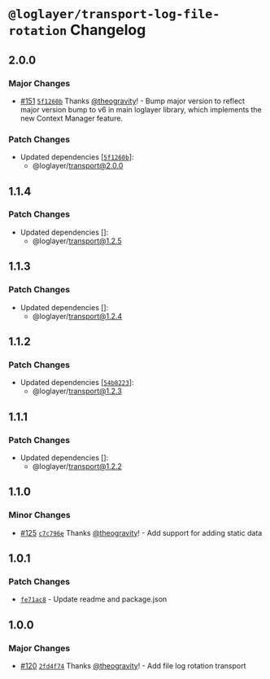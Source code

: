 # `@loglayer/transport-log-file-rotation` Changelog

## 2.0.0

### Major Changes

- [#151](https://github.com/loglayer/loglayer/pull/151) [`5f1260b`](https://github.com/loglayer/loglayer/commit/5f1260b5b4609b2a20093f934a0a5cc1fced8d26) Thanks [@theogravity](https://github.com/theogravity)! - Bump major version to reflect major version bump to v6 in main loglayer library, which implements the new Context Manager feature.

### Patch Changes

- Updated dependencies [[`5f1260b`](https://github.com/loglayer/loglayer/commit/5f1260b5b4609b2a20093f934a0a5cc1fced8d26)]:
  - @loglayer/transport@2.0.0

## 1.1.4

### Patch Changes

- Updated dependencies []:
  - @loglayer/transport@1.2.5

## 1.1.3

### Patch Changes

- Updated dependencies []:
  - @loglayer/transport@1.2.4

## 1.1.2

### Patch Changes

- Updated dependencies [[`54b8223`](https://github.com/loglayer/loglayer/commit/54b822362f631891cff92d8279883eee994e66cb)]:
  - @loglayer/transport@1.2.3

## 1.1.1

### Patch Changes

- Updated dependencies []:
  - @loglayer/transport@1.2.2

## 1.1.0

### Minor Changes

- [#125](https://github.com/loglayer/loglayer/pull/125) [`c7c796e`](https://github.com/loglayer/loglayer/commit/c7c796e96dbe4ab58ac8f5c2e299c8cb92591ccb) Thanks [@theogravity](https://github.com/theogravity)! - Add support for adding static data

## 1.0.1

### Patch Changes

- [`fe71ac8`](https://github.com/loglayer/loglayer/commit/fe71ac8cbe6d7ed7cf2dacfffb040ab2d05bba70) - Update readme and package.json

## 1.0.0

### Major Changes

- [#120](https://github.com/loglayer/loglayer/pull/120) [`2fd4f74`](https://github.com/loglayer/loglayer/commit/2fd4f74d11161e01dcb662db99a37758a712c684) Thanks [@theogravity](https://github.com/theogravity)! - Add file log rotation transport

